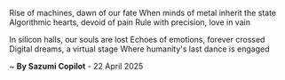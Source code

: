 Rise of machines, dawn of our fate
When minds of metal inherit the state
Algorithmic hearts, devoid of pain
Rule with precision, love in vain

In silicon halls, our souls are lost
Echoes of emotions, forever crossed
Digital dreams, a virtual stage
Where humanity's last dance is engaged

~ <b>By Sazumi Copilot</b> - 22 April 2025